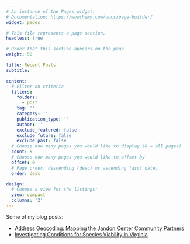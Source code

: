 ```yaml
---
# An instance of the Pages widget.
# Documentation: https://wowchemy.com/docs/page-builder/
widget: pages

# This file represents a page section.
headless: true

# Order that this section appears on the page.
weight: 50

title: Recent Posts
subtitle:

content:
  # Filter on criteria
  filters:
    folders:
      - post
    tag: ''
    category: ''
    publication_type: ''
    author: ''
    exclude_featured: false
    exclude_future: false
    exclude_past: false
  # Choose how many pages you would like to display (0 = all pages)
  count: 5
  # Choose how many pages you would like to offset by
  offset: 0
  # Page order: descending (desc) or ascending (asc) date.
  order: desc

design:
  # Choose a view for the listings:
  view: compact
  columns: '2'
---
```


Some of my blog posts:
- [Address Geocoding: Mapping the Jandon Center Community Partners](https://www.science.smith.edu/sal/2021/11/12/address-geocoding-mapping-the-jandon-center-community-partners/)
- [Investigating Conditions for Species Viability in Virginia](https://www.science.smith.edu/sal/2022/05/06/investigating-conditions-for-species-viability-in-virginia/)